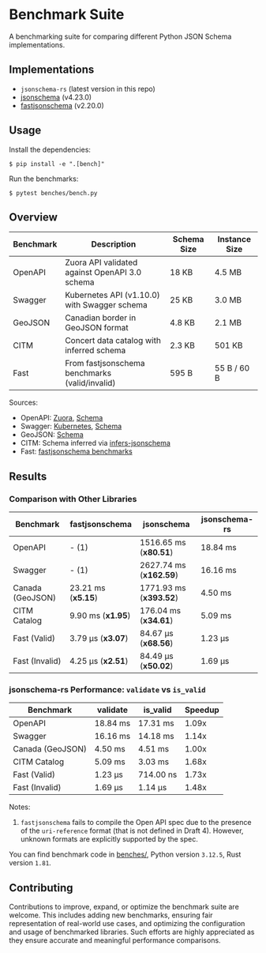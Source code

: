 # Benchmark Suite

A benchmarking suite for comparing different Python JSON Schema implementations.

## Implementations

- `jsonschema-rs` (latest version in this repo)
- [jsonschema](https://pypi.org/project/jsonschema/) (v4.23.0)
- [fastjsonschema](https://pypi.org/project/fastjsonschema/) (v2.20.0)

## Usage

Install the dependencies:

```console
$ pip install -e ".[bench]"
```

Run the benchmarks:

```console
$ pytest benches/bench.py
```

## Overview

| Benchmark     | Description                                    | Schema Size | Instance Size |
|----------|------------------------------------------------|-------------|---------------|
| OpenAPI  | Zuora API validated against OpenAPI 3.0 schema | 18 KB       | 4.5 MB        |
| Swagger  | Kubernetes API (v1.10.0) with Swagger schema   | 25 KB       | 3.0 MB        |
| GeoJSON  | Canadian border in GeoJSON format              | 4.8 KB      | 2.1 MB        |
| CITM     | Concert data catalog with inferred schema      | 2.3 KB      | 501 KB        |
| Fast     | From fastjsonschema benchmarks (valid/invalid) | 595 B       | 55 B / 60 B   |

Sources:
- OpenAPI: [Zuora](https://github.com/APIs-guru/openapi-directory/blob/master/APIs/zuora.com/2021-04-23/openapi.yaml), [Schema](https://github.com/OAI/OpenAPI-Specification/blob/main/schemas/v3.0/schema.json)
- Swagger: [Kubernetes](https://raw.githubusercontent.com/APIs-guru/openapi-directory/master/APIs/kubernetes.io/v1.10.0/swagger.yaml), [Schema](https://github.com/OAI/OpenAPI-Specification/blob/main/schemas/v2.0/schema.json)
- GeoJSON: [Schema](https://geojson.org/schema/FeatureCollection.json)
- CITM: Schema inferred via [infers-jsonschema](https://github.com/Stranger6667/infers-jsonschema)
- Fast: [fastjsonschema benchmarks](https://github.com/horejsek/python-fastjsonschema/blob/master/performance.py#L15)

## Results

### Comparison with Other Libraries

| Benchmark     | fastjsonschema | jsonschema    | jsonschema-rs |
|---------------|----------------|---------------|----------------|
| OpenAPI       | - (1)          | 1516.65 ms (**x80.51**) | 18.84 ms     |
| Swagger       | - (1)          | 2627.74 ms (**x162.59**)| 16.16 ms     |
| Canada (GeoJSON) | 23.21 ms (**x5.15**)  | 1771.93 ms (**x393.52**) | 4.50 ms |
| CITM Catalog  | 9.90 ms (**x1.95**)   | 176.04 ms (**x34.61**) | 5.09 ms  |
| Fast (Valid)  | 3.79 µs (**x3.07**)   | 84.67 µs (**x68.56**) | 1.23 µs  |
| Fast (Invalid)| 4.25 µs (**x2.51**)   | 84.49 µs (**x50.02**) | 1.69 µs  |

### jsonschema-rs Performance: `validate` vs `is_valid`

| Benchmark     | validate   | is_valid   | Speedup |
|---------------|------------|------------|---------|
| OpenAPI       | 18.84 ms   | 17.31 ms   | 1.09x   |
| Swagger       | 16.16 ms   | 14.18 ms   | 1.14x   |
| Canada (GeoJSON) | 4.50 ms | 4.51 ms    | 1.00x   |
| CITM Catalog  | 5.09 ms    | 3.03 ms    | 1.68x   |
| Fast (Valid)  | 1.23 µs    | 714.00 ns  | 1.73x   |
| Fast (Invalid)| 1.69 µs    | 1.14 µs    | 1.48x   |

Notes:

1. `fastjsonschema` fails to compile the Open API spec due to the presence of the `uri-reference` format (that is not defined in Draft 4). However, unknown formats are explicitly supported by the spec.

You can find benchmark code in [benches/](benches/), Python version `3.12.5`, Rust version `1.81`.

## Contributing

Contributions to improve, expand, or optimize the benchmark suite are welcome. This includes adding new benchmarks, ensuring fair representation of real-world use cases, and optimizing the configuration and usage of benchmarked libraries. Such efforts are highly appreciated as they ensure accurate and meaningful performance comparisons.
